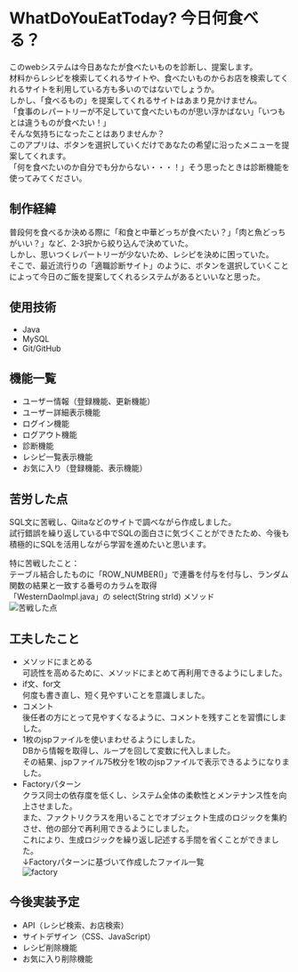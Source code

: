 # WhatDoYouEatToday? 今日何食べる？               

このwebシステムは今日あなたが食べたいものを診断し、提案します。     
材料からレシピを検索してくれるサイトや、食べたいものからお店を検索してくれるサイトを利用している方も多いのではないでしょうか。     
しかし、「食べるもの」を提案してくれるサイトはあまり見かけません。      
「食事のレパートリーが不足していて食べたいものが思い浮かばない」「いつもとは違うものが食べたい！」    
そんな気持ちになったことはありませんか？      
このアプリは、ボタンを選択していくだけであなたの希望に沿ったメニューを提案してくれます。      
「何を食べたいのか自分でも分からない・・・！」そう思ったときは診断機能を使ってみてください。   

## 制作経緯
普段何を食べるか決める際に「和食と中華どっちが食べたい？」「肉と魚どっちがいい？」など、2-3択から絞り込んで決めていた。           
しかし、思いつくレパートリーが少ないため、レシピを決めに困っていた。          
そこで、最近流行りの「適職診断サイト」のように、ボタンを選択していくことによって今日のご飯を提案してくれるシステムがあるといいなと思った。      

## 使用技術        
- Java    
- MySQL      
- Git/GitHub

## 機能一覧      
- ユーザー情報（登録機能、更新機能）
- ユーザー詳細表示機能    
- ログイン機能    
- ログアウト機能    
- 診断機能    
- レシピ一覧表示機能
- お気に入り（登録機能、表示機能）

## 苦労した点
SQL文に苦戦し、Qiitaなどのサイトで調べながら作成しました。    
試行錯誤を繰り返している中でSQLの面白さに気づくことができたため、今後も積極的にSQLを活用しながら学習を進めたいと思います。    

特に苦戦したこと：    
テーブル結合したものに「ROW_NUMBER()」で連番を付与を付与し、ランダム関数の結果と一致する番号のカラムを取得     
「WesternDaoImpl.java」の select(String strId) メソッド     
![苦戦した点](https://github.com/Erina-Aramaki/WhatDoYouEatToday/assets/75921588/a92f7a62-2198-4580-8223-9b87ba95a10c)

## 工夫したこと        
- メソッドにまとめる               
  可読性を高めるために、メソッドにまとめて再利用できるようにしました。           
- if文、for文           
  何度も書き直し、短く見やすいことを意識しました。           
- コメント           
  後任者の方にとって見やすくなるように、コメントを残すことを習慣にしました。        
- 1枚のjspファイルを使いまわせるようにしました。            
  DBから情報を取得し、ループを回して変数に代入しました。         
  その結果、jspファイル75枚分を1枚のjspファイルで表示できるようになりました。        
- Factoryパターン       
  クラス同士の依存度を低くし、システム全体の柔軟性とメンテナンス性を向上させました。          
  また、ファクトリクラスを用いることでオブジェクト生成のロジックを集約させ、他の部分で再利用できるようにしました。              
  これにより、生成ロジックを繰り返し記述する手間を省くことができました。        
↓Factoryパターンに基づいて作成したファイル一覧             
  ![factory](https://github.com/Erina-Aramaki/WhatDoYouEatToday/assets/75921588/71f595b8-9f91-4795-9cbc-6270abba5c45)

## 今後実装予定    
- API（レシピ検索、お店検索）   
- サイトデザイン（CSS、JavaScript）   
- レシピ削除機能   
- お気に入り削除機能   





